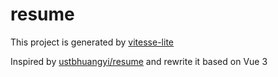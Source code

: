# resume

This project is generated by [vitesse-lite](https://github.com/antfu/vitesse-lite)

Inspired by [ustbhuangyi/resume](https://github.com/ustbhuangyi/resume) and rewrite it based on Vue 3
